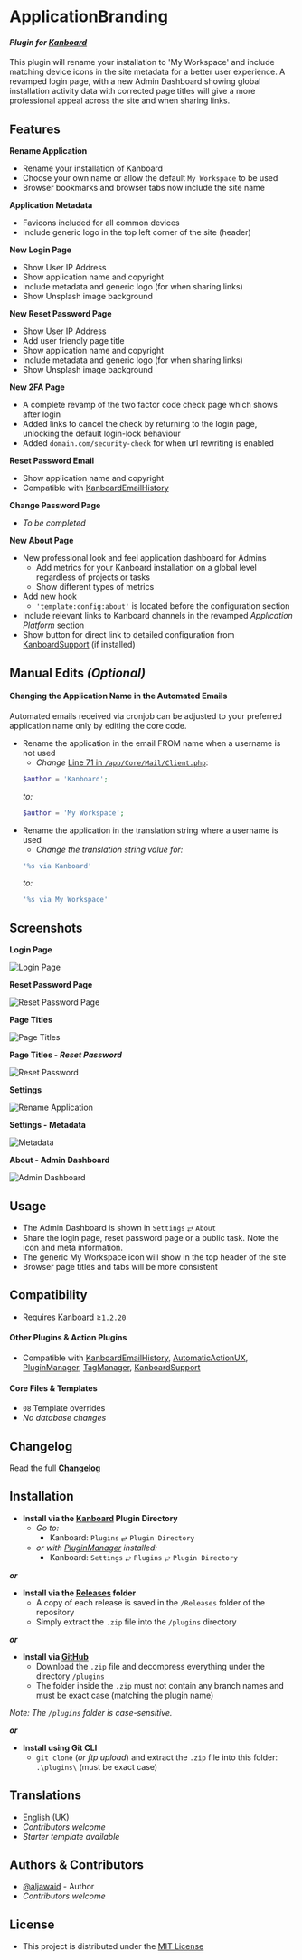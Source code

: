 # ApplicationBranding

#### _Plugin for [Kanboard](https://github.com/fguillot/kanboard "Kanboard - Kanban Project Management Software")_

This plugin will rename your installation to \'My Workspace\' and include matching device icons in the site metadata for a better user experience. A revamped login page, with a new Admin Dashboard showing global installation activity data with corrected page titles will give a more professional appeal across the site and when sharing links.


Features
-------------

**Rename Application**
- Rename your installation of Kanboard
 - Choose your own name or allow the default `My Workspace` to be used
 - Browser bookmarks and browser tabs now include the site name

**Application Metadata**
- Favicons included for all common devices
- Include generic logo in the top left corner of the site (header)

**New Login Page**
- Show User IP Address
- Show application name and copyright
- Include metadata and generic logo (for when sharing links)
- Show Unsplash image background

**New Reset Password Page**
- Show User IP Address
- Add user friendly page title
- Show application name and copyright
- Include metadata and generic logo (for when sharing links)
- Show Unsplash image background

**New 2FA Page**
- A complete revamp of the two factor code check page which shows after login
- Added links to cancel the check by returning to the login page, unlocking the default login-lock behaviour
- Added `domain.com/security-check` for when url rewriting is enabled

**Reset Password Email**
- Show application name and copyright
- Compatible with [KanboardEmailHistory](https://github.com/aljawaid/KanboardEmailHistory)

**Change Password Page**
- _To be completed_

**New About Page**
- New professional look and feel application dashboard for Admins
  - Add metrics for your Kanboard installation on a global level regardless of projects or tasks
  - Show different types of metrics
- Add new hook
  - `'template:config:about'` is located before the configuration section
- Include relevant links to Kanboard channels in the revamped _Application Platform_ section
- Show button for direct link to detailed configuration from [KanboardSupport](https://github.com/aljawaid/KanboardSupport) (if installed)


Manual Edits _(Optional)_
------------

#### Changing the Application Name in the Automated Emails
Automated emails received via cronjob can be adjusted to your preferred application name only by editing the core code.  
- Rename the application in the email FROM name when a username is not used
  - _Change_ [Line 71 in `/app/Core/Mail/Client.php`](https://github.com/kanboard/kanboard/blob/3e0ae739fd549710c1beb53b40c9b2e6d1856c3e/app/Core/Mail/Client.php#L71):
  ```php
  $author = 'Kanboard';
  ```
  _to:_
  ```php
  $author = 'My Workspace';
  ```
- Rename the application in the translation string where a username is used
  - _Change the translation string value for:_
  ```php
  '%s via Kanboard'
  ```
  _to:_
  ```php
  '%s via My Workspace'
  ```


Screenshots
----------

**Login Page**  

![Login Page](../master/Screenshots/screenshot-login.png "A new user friendly login page")

**Reset Password Page**  

![Reset Password Page](../master/Screenshots/screenshot-reset.png "A new user friendly reset password page")

**Page Titles**  

![Page Titles](../master/Screenshots/screenshot-browser-tabs.png "Browser tabs and bookmarks contain the page title")

**Page Titles - _Reset Password_**  

![Reset Password](../master/Screenshots/screenshot-browser-tabs-reset-password.png "Reset password page now includes the page title")

**Settings**  

![Rename Application](../master/Screenshots/screenshot-settings.png "Settings")

**Settings - Metadata**  

![Metadata](../master/Screenshots/screenshot-metadata.png "Metadata")

**About - Admin Dashboard**  

![Admin Dashboard](../master/Screenshots/screenshot-admin-dashboard.png "Admin Dashboard")


Usage
-------------

- The Admin Dashboard is shown in `Settings` &#10562; `About`
- Share the login page, reset password page or a public task. Note the icon and meta information.
- The generic My Workspace icon will show in the top header of the site
- Browser page titles and tabs will be more consistent


Compatibility
-------------

- Requires [Kanboard](https://github.com/fguillot/kanboard "Kanboard - Kanban Project Management Software") ≥`1.2.20`

#### Other Plugins & Action Plugins
- Compatible with [KanboardEmailHistory](https://github.com/aljawaid/KanboardEmailHistory), [AutomaticActionUX](https://github.com/aljawaid/AutomaticActionUX), [PluginManager](https://github.com/aljawaid/PluginManager), [TagManager](https://github.com/aljawaid/TagManager), [KanboardSupport](https://github.com/aljawaid/KanboardSupport)
#### Core Files & Templates
- `08` Template overrides
- _No database changes_


Changelog
---------

Read the full [**Changelog**](../master/changelog.md "See changes")
 

Installation
------------

- **Install via the [Kanboard](https://github.com/fguillot/kanboard "Kanboard - Kanban Project Management Software") Plugin Directory**
  - _Go to:_
    - Kanboard: `Plugins` &#10562; `Plugin Directory`
  - _or with [PluginManager](https://github.com/aljawaid/PluginManager) installed:_
    - Kanboard: `Settings` &#10562; `Plugins` &#10562; `Plugin Directory`

**_or_**

- **Install via the [Releases](../master/Releases/ "A copy of each release is saved in the folder") folder**
  - A copy of each release is saved in the `/Releases` folder of the repository
  - Simply extract the `.zip` file into the `/plugins` directory

**_or_**

- **Install via [GitHub](https://github.com/aljawaid "Find the correct plugin from the list of repositories")**
  - Download the `.zip` file and decompress everything under the directory `/plugins`
  - The folder inside the `.zip` must not contain any branch names and must be exact case (matching the plugin name)

_Note: The `/plugins` folder is case-sensitive._

**_or_**

- **Install using Git CLI**
  - `git clone` (_or ftp upload_) and extract the `.zip` file into this folder: `.\plugins\` (must be exact case)


Translations
------------

- English (UK)
- _Contributors welcome_
- _Starter template available_

Authors & Contributors
----------------------

- [@aljawaid](https://github.com/aljawaid) - Author
- _Contributors welcome_


License
-------
- This project is distributed under the [MIT License](../master/LICENSE "Read The MIT license")
